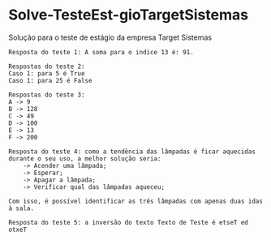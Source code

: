 # Solve-TesteEst-gioTargetSistemas
Solução para o teste de estágio da empresa Target Sistemas
	
	Resposta do teste 1: A soma para o indice 13 é: 91.
	
	Respostas do teste 2:
	Caso 1: para 5 é True
	Caso 1: para 25 é False

	Respostas do teste 3:
	A -> 9
	B -> 128
	C -> 49
	D -> 100
	E -> 13
	F -> 200

	Resposta do teste 4: como a tendência das lâmpadas é ficar aquecidas durante o seu uso, a melhor solução seria:
		-> Acender uma lâmpada;
		-> Esperar;
		-> Apagar a lâmpada;
		-> Verificar qual das lâmpadas aqueceu;
	
	Com isso, é possível identificar as três lâmpadas com apenas duas idas à sala.

	Resposta do teste 5: a inversão do texto Texto de Teste é etseT ed otxeT
